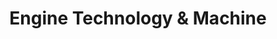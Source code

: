 ---
title: "Engine Technology & Machine"
url: /wayne/engine-technology-und-machine/
shop: Autowerkstatt
---